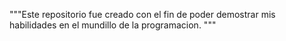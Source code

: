 """Este repositorio fue creado con el fin de poder demostrar mis habilidades en el mundillo de la programacion. """
